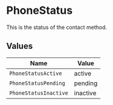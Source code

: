 # PhoneStatus

This is the status of the contact method.


## Values

| Name                  | Value                 |
| --------------------- | --------------------- |
| `PhoneStatusActive`   | active                |
| `PhoneStatusPending`  | pending               |
| `PhoneStatusInactive` | inactive              |